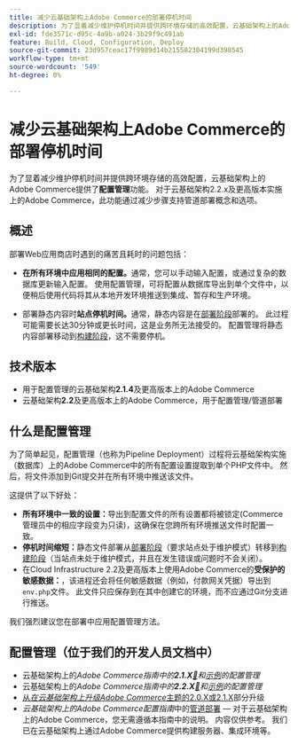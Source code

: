 ```yaml
---
title: 减少云基础架构上Adobe Commerce的部署停机时间
description: 为了显着减少维护停机时间并提供跨环境存储的高效配置，云基础架构上的Adobe Commerce提供了**配置管理**功能。 对于云基础架构2.2.x及更高版本实施上的Adobe Commerce，此功能通过减少步骤支持管道部署概念和选项。
exl-id: fde3571c-d95c-4a9b-a024-3b29f9c491ab
feature: Build, Cloud, Configuration, Deploy
source-git-commit: 23d957ceac17f9989d14b215582304199d398545
workflow-type: tm+mt
source-wordcount: '549'
ht-degree: 0%

---
```


# 减少云基础架构上Adobe Commerce的部署停机时间

为了显着减少维护停机时间并提供跨环境存储的高效配置，云基础架构上的Adobe Commerce提供了&#x200B;**配置管理**&#x200B;功能。 对于云基础架构2.2.x及更高版本实施上的Adobe Commerce，此功能通过减少步骤支持管道部署概念和选项。

## 概述

部署Web应用商店时遇到的痛苦且耗时的问题包括：

* **在所有环境中应用相同的配置。**&#x200B;通常，您可以手动输入配置，或通过复杂的数据库更新输入配置。 使用配置管理，可将配置从数据库导出到单个文件中，以便稍后使用代码将其从本地开发环境推送到集成、暂存和生产环境。

* 部署静态内容时&#x200B;**站点停机时间。**&#x200B;通常，静态内容是在[部署阶段](https://experienceleague.adobe.com/en/docs/commerce-cloud-service/user-guide/develop/deploy/process#deploy-phase-deploy-phase)部署的。 此过程可能需要长达30分钟或更长时间，这是业务所无法接受的。 配置管理将静态内容部署移动到[构建阶段](https://experienceleague.adobe.com/en/docs/commerce-cloud-service/user-guide/develop/deploy/process#build-phase-build-phase)，这不需要停机。

## 技术版本

* 用于配置管理的云基础架构&#x200B;**2.1.4**&#x200B;及更高版本上的Adobe Commerce
* 云基础架构&#x200B;**2.2**&#x200B;及更高版本上的Adobe Commerce，用于配置管理/管道部署

## 什么是配置管理

为了简单起见，配置管理（也称为Pipeline Deployment）过程将云基础架构实施（数据库）上的Adobe Commerce中的所有配置设置提取到单个PHP文件中。 然后，将文件添加到Git提交并在所有环境中推送该文件。

这提供了以下好处：

* **所有环境中一致的设置：**&#x200B;导出到配置文件的所有设置都将被锁定(Commerce管理员中的相应字段变为只读)，这确保在您跨所有环境推送文件时配置一致。
* **停机时间缩短：**&#x200B;静态文件部署从[部署阶段](https://experienceleague.adobe.com/en/docs/commerce-cloud-service/user-guide/develop/deploy/process#deploy-phase-deploy-phase)（要求站点处于维护模式）转移到[构建阶段](https://experienceleague.adobe.com/en/docs/commerce-cloud-service/user-guide/develop/deploy/process#build-phase-build-phase)（当站点未处于维护模式，并且在发生错误或问题时不会关闭）。
* 在Cloud Infrastructure 2.2及更高版本上使用Adobe Commerce的&#x200B;**受保护的敏感数据：**，该进程还会将任何敏感数据（例如，付款网关凭据）导出到`env.php`文件。 此文件只应保存到在其中创建它的环境，而不应通过Git分支进行推送。

我们强烈建议您在部署中应用配置管理方法。

## 配置管理（位于我们的开发人员文档中）

* 云基础架构上的&#x200B;*Adobe Commerce指南中的&#x200B;**2.1.X**&#x200B;[&#128279;](https://experienceleague.adobe.com/docs/commerce-cloud-service/user-guide/configure-store/store-settings.html)和[示例](https://experienceleague.adobe.com/docs/commerce-cloud-service/user-guide/configure-store/store-settings.html)的配置管理*
* 云基础架构上的&#x200B;*Adobe Commerce指南中的&#x200B;**2.2.X**&#x200B;[&#128279;](https://experienceleague.adobe.com/docs/commerce-cloud-service/user-guide/configure-store/store-settings.html)和[示例](https://experienceleague.adobe.com/docs/commerce-cloud-service/user-guide/configure-store/store-settings.html)的配置管理*
* [从&#x200B;*在云基础架构上升级Adobe Commerce*&#x200B;主题的2.0.X或2.1.X](https://experienceleague.adobe.com/docs/commerce-cloud-service/user-guide/develop/upgrade/commerce-version.html#upgrade-from-older-versions)部分升级
* *云基础架构上的Adobe Commerce配置指南*&#x200B;中的[管道部署](https://experienceleague.adobe.com/docs/commerce-operations/configuration-guide/deployment/overview.html) — 对于云基础架构上的Adobe Commerce，您无需遵循本指南中的说明。 内容仅供参考。 我们已在云基础架构上通过Adobe Commerce提供构建服务器、集成环境等。
